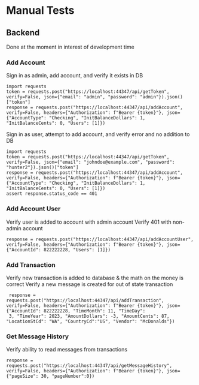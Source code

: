 # Manual Tests

## Backend
Done at the moment in interest of development time

### Add Account
Sign in as admin, add account, and verify it exists in DB
```
import requests
token = requests.post("https://localhost:44347/api/getToken", verify=False, json={"email": "admin", "password": "admin"}).json()["token"]
response = requests.post("https://localhost:44347/api/addAccount", verify=False, headers={"Authorization": f"Bearer {token}"}, json={"AccountType": "Checking", "InitBalanceDollars": 1, "InitBalanceCents": 0, "Users": [1]})
```

Sign in as user, attempt to add account, and verify error and no addition to DB
```
import requests
token = requests.post("https://localhost:44347/api/getToken", verify=False, json={"email": "johndoe@example.com", "password": "hunter2"}).json()["token"]
response = requests.post("https://localhost:44347/api/addAccount", verify=False, headers={"Authorization": f"Bearer {token}"}, json={"AccountType": "Checking", "InitBalanceDollars": 1, "InitBalanceCents": 0, "Users": [1]})
assert response.status_code == 401
```

### Add Account User
Verify user is added to account with admin account
Verify 401 with non-admin account
```
response = requests.post("https://localhost:44347/api/addAccountUser", verify=False, headers={"Authorization": f"Bearer {token}"}, json={"AccountId": 822222228, "Users": [1]})
```

### Add Transaction
Verify new transaction is added to database & the math on the money is correct
Verify a new message is created for out of state transaction
```
 response = requests.post("https://localhost:44347/api/addTransaction", verify=False, headers={"Authorization": f"Bearer {token}"}, json={"AccountId": 822222228, "TimeMonth": 11, "TimeDay":
 3, "TimeYear": 2023, "AmountDollars": -3, "AmountCents": 87, "LocationStCd": "WA", "CountryCd":"US", "Vendor": "McDonalds"})
```

### Get Message History
Verify ability to read messages from transactions
```
response = requests.post("https://localhost:44347/api/getMessageHistory", verify=False, headers={"Authorization": f"Bearer {token}"}, json={"pageSize": 30, "pageNumber":0})
```